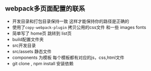 ## webpack多页面配置的联系
+ 开发目录和打包目录保持一致 这样才能保持你的路径是正确的
+ 使用了`copy-webpack-plugin` 拷贝公用的css文件 和一些 images fonts 
+ 简单写了 home页 跳转到 list页 
+ build配置文件夹
+ src开发目录
+ src/assets 静态文件
+ components 为模板 每个模板都有对应的js，css,html文件
+ git clone , npm install 安装依赖



